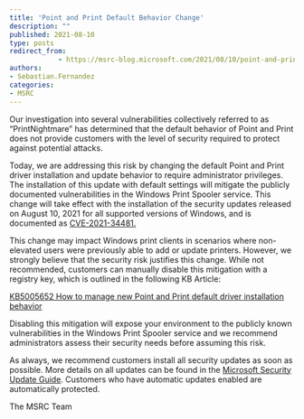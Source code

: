 ```yaml
---
title: 'Point and Print Default Behavior Change'
description: ""
published: 2021-08-10
type: posts
redirect_from:
            - https://msrc-blog.microsoft.com/2021/08/10/point-and-print-default-behavior-change/
authors:
- Sebastian.Fernandez
categories:
- MSRC
---
```

Our investigation into several vulnerabilities collectively referred to as “PrintNightmare” has determined that the default behavior of Point and Print does not provide customers with the level of security required to protect against potential attacks.

Today, we are addressing this risk by changing the default Point and Print driver installation and update behavior to require administrator privileges. The installation of this update with default settings will mitigate the publicly documented vulnerabilities in the Windows Print Spooler service. This change will take effect with the installation of the security updates released on August 10, 2021 for all supported versions of Windows, and is documented as [CVE-2021-34481.](https://msrc.microsoft.com/update-guide/en-US/vulnerability/CVE-2021-34481)

This change may impact Windows print clients in scenarios where non-elevated users were previously able to add or update printers. However, we strongly believe that the security risk justifies this change. While not recommended, customers can manually disable this mitigation with a registry key, which is outlined in the following KB Article:

[KB5005652 How to manage new Point and Print default driver installation behavior](https://support.microsoft.com/topic/873642bf-2634-49c5-a23b-6d8e9a302872)

Disabling this mitigation will expose your environment to the publicly known vulnerabilities in the Windows Print Spooler service and we recommend administrators assess their security needs before assuming this risk.

As always, we recommend customers install all security updates as soon as possible. More details on all updates can be found in the [Microsoft Security Update Guide](https://aka.ms/sug). Customers who have automatic updates enabled are automatically protected.

The MSRC Team
